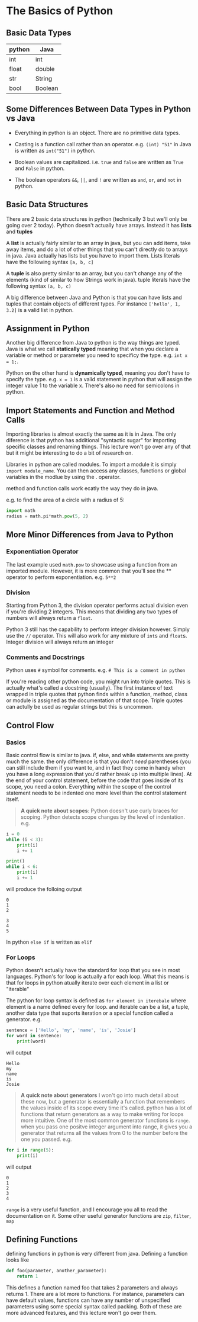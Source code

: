 # The Basics of Python

## Basic Data Types

python  | Java
---     | ---
int     | int
float   | double
str     | String
bool    | Boolean

## Some Differences Between **Data Types** in Python vs Java

 * Everything in python is an object. There are no primitive data types.

 * Casting is a function call rather than an operator. e.g. `(int) "51"` in Java is written as `int("51")` in python.

 * Boolean values are capitalized. i.e. `true` and `false` are written as `True` and `False` in python.

 * The boolean operators `&&`, `||`, and `!` are written as `and`, `or`, and `not` in python.

## Basic Data Structures

There are 2 basic data structures in python (technically 3 but we'll only be going over 2 today). Python doesn't actually have arrays. Instead it has **lists** and **tuples**

A **list** is actually fairly similar to an array in java, but you can add items, take away items, and do a lot of other things that you can't directly do to arrays in java. Java actually has lists but you have to import them. Lists literals have the following syntax `[a, b, c]`

A **tuple** is also pretty similar to an array, but you can't change any of the elements (kind of similar to how Strings work in java). tuple literals have the following syntax `(a, b, c)`

A big difference between Java and Python is that you can have lists and tuples that contain objects of different types. For instance `['hello', 1, 3.2]` is a valid list in python.

## Assignment in Python

Another big difference from Java to python is the way things are typed. Java is what we call **statically typed** meaning that when you declare a variable or method or parameter you need to specificy the type. e.g. `int x = 1;`.

Python on the other hand is **dynamically typed**, meaning you don't have to specify the type. e.g. `x = 1` is a valid statement in python that will assign the integer value 1 to the variable x. There's also no need for semicolons in python.

## Import Statements and Function and Method Calls

Importing libraries is almost exactly the same as it is in Java. The only diference is that python has additional "syntactic sugar" for importing specific classes and renaming things. This lecture won't go over any of that but it might be interesting to do a bit of research on.

Libraries in python are called modules. To import a module it is simply
`import module_name`. You can then access any classes, functions or global variables in the modlue by using the . operator.

method and function calls work ecatly the way they do in java.

e.g. to find the area of a circle with a radius of 5:

```python
import math
radius = math.pi*math.pow(5, 2)
```

## More Minor Differences from Java to Python

### Exponentiation Operator

The last example used `math.pow` to showcase using a function from an imported module. However, it is more common that you'll see the \*\* operator to perform exponentiation. e.g. `5**2`

### Division

Starting from Python 3, the division operator performs actual division even if you're dividing 2 integers. This means that dividing any two types of numbers will always return a `float`.

Python 3 still has the capability to perform integer division however. Simply use the `//` operator. This will also work for any mixture of `int`s and `float`s. Integer division will always return an integer

### Comments and Docstrings

Python uses `#` symbol for comments. e.g. `# This is a comment in python`

If you're reading other python code, you might run into triple quotes. This is actually what's called a docstring (usually). The first instance of text wrapped in triple quotes that python finds within a function, method, class or module is assigned as the documentation of that scope. Triple quotes can actully be used as regular strings but this is uncommon.

## Control Flow

### Basics

Basic control flow is similar to java. if, else, and while statements are pretty much the same. the only difference is that you don't *need* parentheses (you can still include them if you want to, and in fact they come in handy when you have a long expression that you'd rather break up into multiple lines). At the end of your control statement, before the code that goes inside of its scope, you need a colon. Everything within the scope of the control statement needs to be indented one more level than the control statement itself.

> **A quick note about scopes**: Python doesn't use curly braces for scoping. Python detects scope changes by the level of indentation. e.g.

```python
i = 0
while (i < 3):
    print(i)
    i += 1

print()
while i < 6:
    print(i)
    i += 1
```

will produce the folloing output
```
0
1
2

3
4
5
```

In python `else if` is written as `elif`

### For Loops

Python doesn't actually have the standard for loop that you see in most languages. Python's for loop is actually a for each loop. What this means is that for loops in python atually iterate over each element in a list or "iterable"

The python for loop syntax is defined as `for element in iterebale` where element is a name defined every for loop. and iterable can be a list, a tuple, another data type that suports iteration or a special function called a generator. e.g.

```python
sentence = ['Hello', 'my', 'name', 'is', 'Josie']
for word in sentence:
    print(word)
```

will output

```
Hello
my
name
is
Josie
```

> **A quick note about generators** I won't go into much detail about these now, but a generator is essentially a function that remembers the values inside of its scope every time it's called. python has a lot of functions that return generators as a way to make writing for loops more intuitive. One of the most common generator functions is `range`. when you pass one positve integer argument into range, it gives you a generator that returns all the values from 0 to the number before the one you passed. e.g.

```python
for i in range(5):
    print(i)
```

will output

```
0
1
2
3
4
```

`range` is a very useful function, and I encourage you all to read the documentation on it. Some other useful generator functions are `zip`, `filter`, `map`

## Defining Functions

defining functions in python is very different from java. Defining a function looks like

```python
def foo(parameter, another_parameter):
    return 1
``` 

This defines a function named foo that takes 2 parameters and always returns 1. There are a lot more to functions. For instance, parameters can have default values, functions can have any number of unspecified parameters using some special syntax called packing. Both of these are more advanced features, and this lecture won't go over them.
